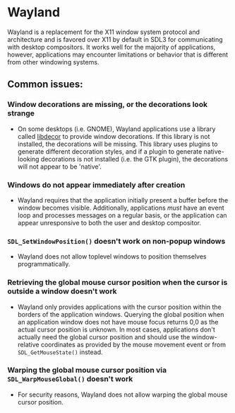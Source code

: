 Wayland
=======
Wayland is a replacement for the X11 window system protocol and architecture and is favored over X11 by default in SDL3
for communicating with desktop compositors. It works well for the majority of applications, however, applications may
encounter limitations or behavior that is different from other windowing systems.

## Common issues:

### Window decorations are missing, or the decorations look strange

- On some desktops (i.e. GNOME), Wayland applications use a library
  called [libdecor](https://gitlab.freedesktop.org/libdecor/libdecor) to provide window decorations. If this library is
  not installed, the decorations will be missing. This library uses plugins to generate different decoration styles, and
  if a plugin to generate native-looking decorations is not installed (i.e. the GTK plugin), the decorations will not
  appear to be 'native'.

### Windows do not appear immediately after creation

- Wayland requires that the application initially present a buffer before the window becomes visible. Additionally,
  applications _must_ have an event loop and processes messages on a regular basis, or the application can appear
  unresponsive to both the user and desktop compositor.

### ```SDL_SetWindowPosition()``` doesn't work on non-popup windows

- Wayland does not allow toplevel windows to position themselves programmatically.

### Retrieving the global mouse cursor position when the cursor is outside a window doesn't work

- Wayland only provides applications with the cursor position within the borders of the application windows. Querying
  the global position when an application window does not have mouse focus returns 0,0 as the actual cursor position is
  unknown. In most cases, applications don't actually need the global cursor position and should use the window-relative
  coordinates as provided by the mouse movement event or from ```SDL_GetMouseState()``` instead.

### Warping the global mouse cursor position via ```SDL_WarpMouseGlobal()``` doesn't work

- For security reasons, Wayland does not allow warping the global mouse cursor position.
